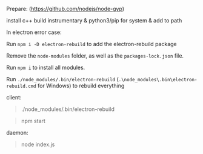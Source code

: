 Prepare:
 (https://github.com/nodejs/node-gyp)

install c++ build instrumentary & python3/pip for system & add to path



In electron error case:

Run `npm i -D electron-rebuild` to add the electron-rebuild package

Remove the `node-modules` folder, as well as the `packages-lock.json` file.

Run `npm i` to install all modules.

Run `./node_modules/.bin/electron-rebuild` (`.\node_modules\.bin\electron-rebuild.cmd` for Windows) to rebuild everything


client:
> ./node_modules/.bin/electron-rebuild

> npm start

daemon:
> node index.js